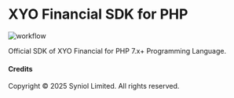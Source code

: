 # XYO Financial SDK for PHP
![workflow](https://github.com/syniol/xyo-sdk-php/actions/workflows/makefile.yml/badge.svg)

Official SDK of XYO Financial for PHP 7.x+ Programming Language.


#### Credits
Copyright &copy; 2025 Syniol Limited. All rights reserved.
